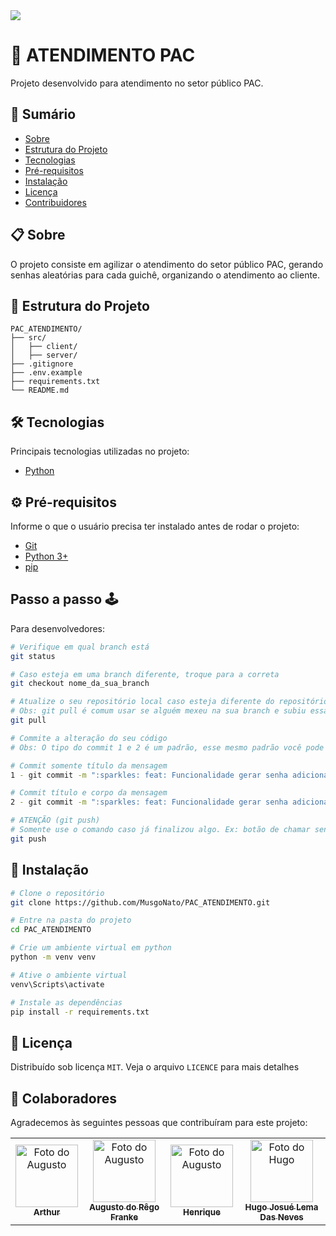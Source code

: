 <div>
    <img src="https://img.shields.io/badge/Python-FFD43B?style=for-the-badge&logo=python&logoColor=blue" />
</div>

# 📌 ATENDIMENTO PAC

Projeto desenvolvido para atendimento no setor público PAC.


## 📖 Sumário
- [Sobre](#-sobre)
- [Estrutura do Projeto](#estrutura-do-projeto-)
- [Tecnologias](#-tecnologias)  
- [Pré-requisitos](#-pré-requisitos)  
- [Instalação](#-instalação)  
- [Licença](#-licença)  
- [Contribuidores](#contribuidores)



## 📋 Sobre
O projeto consiste em agilizar o atendimento do setor público PAC, gerando senhas aleatórias para cada guichê, organizando o atendimento ao cliente. 



## 📁 Estrutura do Projeto
```
PAC_ATENDIMENTO/
├── src/
│   ├── client/
│   ├── server/
├── .gitignore
├── .env.example
├── requirements.txt
└── README.md
```

## 🛠 Tecnologias
Principais tecnologias utilizadas no projeto:

- [Python](https://www.python.org/)  



## ⚙️ Pré-requisitos
Informe o que o usuário precisa ter instalado antes de rodar o projeto:

- [Git](https://git-scm.com/)  
- [Python 3+](https://www.python.org/) 
- [pip](https://pypi.org/project/pip/) 



## Passo a passo 🕹️
Para desenvolvedores:
```bash
# Verifique em qual branch está
git status

# Caso esteja em uma branch diferente, troque para a correta
git checkout nome_da_sua_branch

# Atualize o seu repositório local caso esteja diferente do repositório em nuvem (Github).
# Obs: git pull é comum usar se alguém mexeu na sua branch e subiu essas alterações no repositório em nuvem (Github). Logo, se ninguém alterou nada, não é necessário o comando e você continua seu trabalho de onde parou em sua branch.
git pull

# Commite a alteração do seu código
# Obs: O tipo do commit 1 e 2 é um padrão, esse mesmo padrão você pode encontrar no site https://dev.to/renatoadorno/padroes-de-commits-commit-patterns-41co. Cada commit deve ser claro, se caso você alterou muita coisa no código e não consegue deixar de forma concisa, utilize o commit do tipo 2.

# Commit somente título da mensagem
1 - git commit -m ":sparkles: feat: Funcionalidade gerar senha adicionada"

# Commit título e corpo da mensagem 
2 - git commit -m ":sparkles: feat: Funcionalidade gerar senha adicionada" -m "Refeito estilização totem; Adicionado funcionalidade gerenciar atendente; Configuração de arquivos de estilização"

# ATENÇÃO (git push)
# Somente use o comando caso já finalizou algo. Ex: botão de chamar senha, estilizar cabeçalho, funcionalidade de criar usuario, etc.
git push


```

## 🚀 Instalação

```bash
# Clone o repositório
git clone https://github.com/MusgoNato/PAC_ATENDIMENTO.git

# Entre na pasta do projeto
cd PAC_ATENDIMENTO

# Crie um ambiente virtual em python
python -m venv venv

# Ative o ambiente virtual
venv\Scripts\activate

# Instale as dependências
pip install -r requirements.txt
```

## 📃 Licença
Distribuído sob licença `MIT`. Veja o arquivo `LICENCE` para mais detalhes

## 🤝 Colaboradores

Agradecemos às seguintes pessoas que contribuíram para este projeto:

<table>
  <tr>
  <td align="center">
      <a href="https://github.com/Redeziim" title="Perfil Github">
        <img src="https://avatars.githubusercontent.com/u/126031325?v=4" width="100px;" alt="Foto do Augusto"/><br>
        <sub>
          <b>Arthur</b>
        </sub>
      </a>
    </td>
    <td align="center">
      <a href="https://github.com/augutso1" title="Perfil Github">
        <img src="https://avatars.githubusercontent.com/u/97047246?v=4" width="100px;" alt="Foto do Augusto"/><br>
        <sub>
          <b>Augusto do Rêgo Franke</b>
        </sub>
      </a>
    </td>
    <td align="center">
      <a href="https://github.com/cairesh" title="Perfil Github">
        <img src="https://avatars.githubusercontent.com/u/211517325?v=4" width="100px;" alt="Foto do Augusto"/><br>
        <sub>
          <b>Henrique</b>
        </sub>
      </a>
    </td>
    <td align="center">
      <a href="https://github.com/MusgoNato" title="Perfil Github">
        <img src="https://avatars.githubusercontent.com/u/131496781?v=4" width="100px;" alt="Foto do Hugo"/><br>
        <sub>
          <b>Hugo Josué Lema Das Neves</b>
        </sub>
      </a>
    </td>
  </tr>
</table>